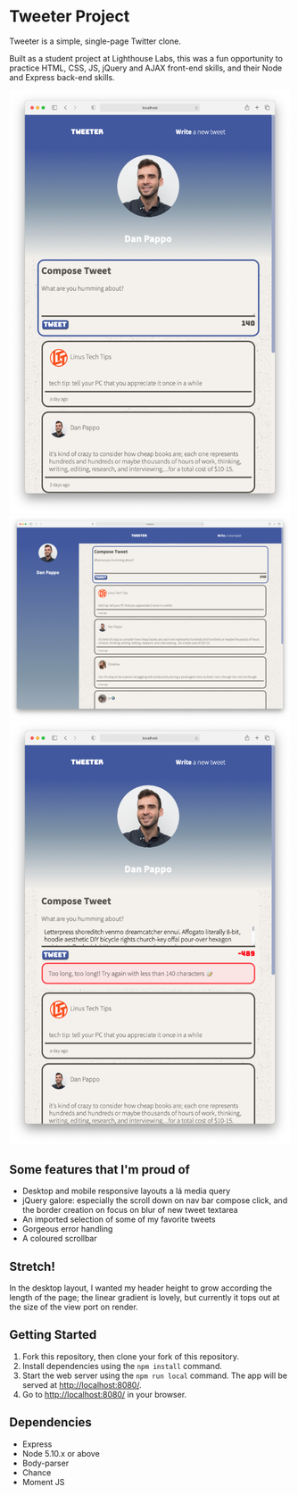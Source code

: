 # Tweeter Project

Tweeter is a simple, single-page Twitter clone.

Built as a student project at Lighthouse Labs, this was a fun opportunity to practice HTML, CSS, JS, jQuery and AJAX front-end skills, and their Node and Express back-end skills.

![mobile layout of the app](public/images/mobile.png)
![desktop layout of the app](public/images/desktop.png)
![error handling](public/images/error.png)

## Some features that I'm proud of
- Desktop and mobile responsive layouts a lá media query
- jQuery galore: especially the scroll down on nav bar compose click, and the border creation on focus on blur of new tweet textarea
- An imported selection of some of my favorite tweets
- Gorgeous error handling
- A coloured scrollbar

## Stretch!
In the desktop layout, I wanted my header height to grow according the length of the page; the linear gradient is lovely, but currently it tops out at the size of the view port on render.

## Getting Started

1. Fork this repository, then clone your fork of this repository.
2. Install dependencies using the `npm install` command.
3. Start the web server using the `npm run local` command. The app will be served at <http://localhost:8080/>.
4. Go to <http://localhost:8080/> in your browser.

## Dependencies

- Express
- Node 5.10.x or above
- Body-parser
- Chance
- Moment JS